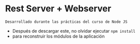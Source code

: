 #   Rest Server + Webserver

    Desarrollado durante las prácticas del curso de Node JS


  * Después de descargar este, no olvidar ejecutar   ```npm install ```
  * para reconstruir los módulos de la aplicación


